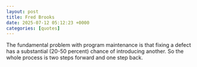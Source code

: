 ```yaml
---
layout: post
title: Fred Brooks
date: 2025-07-12 05:12:23 +0000
categories: [quotes]
---
```


The fundamental problem with program maintenance is that fixing a defect has a substantial (20-50 percent) chance of introducing another. So the whole process is two steps forward and one step back.  

